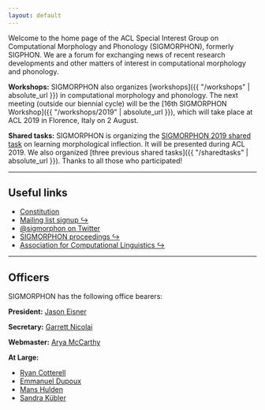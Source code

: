 ```yaml
---
layout: default
---
```


Welcome to the home page of the ACL Special Interest Group on Computational Morphology and Phonology (SIGMORPHON), formerly SIGPHON. We are a forum for exchanging news of recent research developments and other matters of interest in computational morphology and phonology.

**Workshops:** SIGMORPHON also organizes [workshops]({{ "/workshops" | absolute_url }}) in computational morphology and phonology. The next meeting (outside our biennial cycle) will be the [16th SIGMORPHON Workshop]({{ "/workshops/2019" | absolute_url }}), which will take place at ACL 2019 in Florence, Italy on 2 August.

**Shared tasks:** SIGMORPHON is organizing the [SIGMORPHON 2019 shared task](sharedtasks/2019) on learning morphological inflection. It will be presented during ACL 2019. We also organized [three previous shared tasks]({{ "/sharedtasks" | absolute_url }}). Thanks to all those who participated!

---

## Useful links

- [Constitution](constitution/)
- [Mailing list signup ↪](http://mailman.clsp.jhu.edu/mailman/listinfo/sigmorphon)
- [@sigmorphon on Twitter](https://twitter.com/sigmorphon)
- [SIGMORPHON proceedings ↪](http://aclweb.org/anthology/sigmorphon.html)
- [Association for Computational Linguistics ↪](https://www.aclweb.org/portal/)

---

## Officers

SIGMORPHON has the following office bearers:

**President:**  [Jason Eisner](http://www.cs.jhu.edu/~jason/)

**Secretary:** [Garrett Nicolai](https://webdocs.cs.ualberta.ca/~nicolai/)

**Webmaster:** [Arya McCarthy](https://cs.jhu.edu/~arya)

**At Large:**

* [Ryan Cotterell](https://ryancotterell.github.io)
* [Emmanuel Dupoux](http://www.lscp.net/persons/dupoux/) 
* [Mans Hulden](http://verbs.colorado.edu/~mahu0110/) 
* [Sandra Kübler](http://cl.indiana.edu/~skuebler/)
